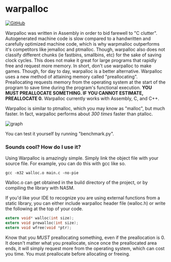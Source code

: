 # warpalloc
[![GitHub](https://img.shields.io/github/license/pepsipu/warpalloc.svg?style=for-the-badge)](https://github.com/pepsipu/warpalloc/blob/master/LICENSE.md)

Warpalloc was written in Assembly in order to bid farewell to "C clutter". Autogenerated machine code is slow compared to a handwritten and carefully optimized machine code, which is why warpmalloc outperforms it's competitors like jemalloc and ptmalloc. Though, warpalloc also does not classify different chunks (ie fastbins, smallbins, etc) for the sake of saving clock cycles. This does not make it great for large programs that rapidly free and request more memory. In short, don't use warpalloc to make games. Though, for day to day, warpalloc is a better alternative. Warpalloc uses a new method of attaining memory called "preallocating". Preallocating requests memory from the operating system at the start of the program to save time during the program's functional execution. **YOU MUST PREALLOCATE SOMETHING. IF YOU CANNOT ESTIMATE, PREALLOCATE 0.** Warpalloc currently works with Assembly, C, and C++.

Warpalloc is similar to ptmalloc, which you may know as "malloc", but much faster. In fact, warpalloc performs about *300 times* faster than ptalloc.

![graph](https://i.imgur.com/p4gdW4D.png)

You can test it yourself by running "benchmark.py".

### Sounds cool? How do I use it?
Using Warpalloc is amazingly simple. Simply link the object file with your source file. For example, you can do this with gcc like so.

`gcc -m32 walloc.o main.c -no-pie`

Walloc.o can get obtained in the build directory of the project, or by compiling the library with NASM.

If you'd like your IDE to recognize you are using external functions from a static library, you can either include warpalloc header file (walloc.h) or write the following at the top of your code.

```c
extern void* walloc(int size);
extern void prewalloc(int size);
extern void wfree(void *ptr);
```

Know that you *MUST* preallocating something, even if the preallocation is 0. It doesn't matter what you preallocate, since once the preallocated area ends, it will simply request more from the operating system, which can cost you time. You must preallocate before allocating or freeing.
